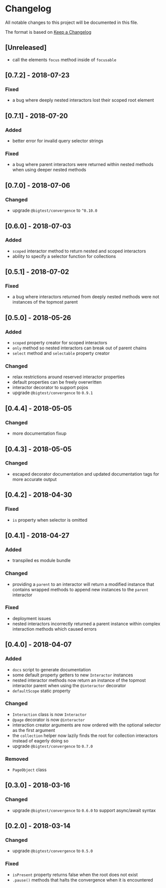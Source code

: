 # Changelog
All notable changes to this project will be documented in this file.

The format is based on [Keep a Changelog](http://keepachangelog.com/en/1.0.0/)

## [Unreleased]

- call the elements `focus` method inside of `focusable`

## [0.7.2] - 2018-07-23

### Fixed

- a bug where deeply nested interactors lost their scoped root element

## [0.7.1] - 2018-07-20

### Added

- better error for invalid query selector strings

### Fixed

- a bug where parent interactors were returned within nested methods
  when using deeper nested methods

## [0.7.0] - 2018-07-06

### Changed

- upgrade `@bigtest/convergence` to `^0.10.0`

## [0.6.0] - 2018-07-03

### Added

- `scoped` interactor method to return nested and scoped interactors
- ability to specify a selector function for collections

## [0.5.1] - 2018-07-02

### Fixed

- a bug where interactors returned from deeply nested methods were not
  instances of the topmost parent

## [0.5.0] - 2018-05-26

### Added

- `scoped` property creator for scoped interactors
- `only` method so nested interactors can break out of parent chains
- `select` method and `selectable` property creator

### Changed

- relax restrictions around reserved interactor properties
- default properties can be freely overwritten
- interactor decorator to support pojos
- upgrade `@bigtest/convergence` to `0.9.1`

## [0.4.4] - 2018-05-05

### Changed

- more documentation fixup

## [0.4.3] - 2018-05-05

### Changed

- escaped decorator documentation and updated documentation tags for
  more accurate output

## [0.4.2] - 2018-04-30

### Fixed

- `is` property when selector is omitted

## [0.4.1] - 2018-04-27

### Added

- transpiled es module bundle

### Changed

- providing a `parent` to an interactor will return a modified
  instance that contains wrapped methods to append new instances to
  the `parent` interactor

### Fixed

- deployment issues
- nested interactors incorrectly returned a parent instance within
  complex interaction methods which caused errors

## [0.4.0] - 2018-04-07

### Added

- `docs` script to generate documentation
- some default property getters to new `Interactor` instances
- nested interactor methods now return an instance of the topmost
  interactor parent when using the `@interactor` decorator
- `defaultScope` static property

### Changed

- `Interaction` class is now `Interactor`
- `@page` decorator is now `@interactor`
- interaction creator arguments are now ordered with the optional
  selector as the first argument
- the `collection` helper now lazily finds the root for collection
  interactors instead of eagerly doing so
- upgrade `@bigtest/convergence` to `0.7.0`

### Removed

- `PageObject` class

## [0.3.0] - 2018-03-16

### Changed

- upgrade `@bigtest/convergence` to `0.6.0` to support async/await syntax

## [0.2.0] - 2018-03-14

### Changed

- upgrade `@bigtest/convergence` to `0.5.0`

### Fixed

- `isPresent` property returns false when the root does not exist
- `.pause()` methods that halts the convergence when it is encountered
